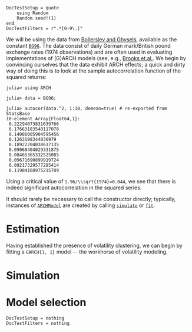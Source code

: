```@meta
DocTestSetup = quote
    using Random
    Random.seed!(1)
end
DocTestFilters = r".*[0-9\.]"
```

We will be using the data from [Bollerslev and Ghysels](https://doi.org/10.2307/1392425), available as the constant [`BG96`](@ref). The data consist of daily German mark/British pound exchange rates (1974 observations) and are often used in evaluating
implementations of (G)ARCH models (see, e.g., [Brooks et.al.](https://doi.org/10.1016/S0169-2070(00)00070-4). We begin by convincing ourselves that the data exhibit ARCH effects; a quick and dirty way of doing this is to look at the sample autocorrelation function of the squared returns:

```jldoctest MANUAL
julia> using ARCH

julia> data = BG96;

julia> autocor(data.^2, 1:10, demean=true) # re-exported from StatsBase
10-element Array{Float64,1}:
 0.22294073831639766
 0.17663183540117078
 0.14086005904595456
 0.1263198344036979
 0.18922204038617135
 0.09068404029331875
 0.08465365332525085
 0.09671690899919724
 0.09217329577285414
 0.11984168975215709
```

Using a critical value of ``1.96/\\sqrt{1974}=0.044``, we see that there is indeed significant autocorrelation in the squared series.

It should rarely be necessary to call the constructor directly; typically, instances of [`ARCHModel`](@ref) are created by calling [`simulate`](@ref) or [`fit`](@ref).

# Estimation
Having established the presence of volatility clustering, we can begin by fitting a `GARCH{1, 1}` model -- the workhorse of volatility modeling.
# Simulation
# Model selection
```@meta
DocTestSetup = nothing
DocTestFilters = nothing
```
